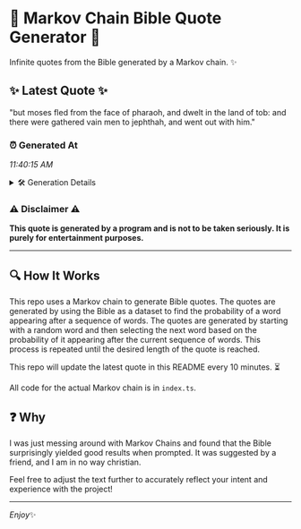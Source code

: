 # 📖 Markov Chain Bible Quote Generator 📖

Infinite quotes from the Bible generated by a Markov chain. ✨

## ✨ Latest Quote ✨
"but moses fled from the face of pharaoh, and dwelt in the land of tob: and there were gathered vain men to jephthah, and went out with him."

### ⏰ Generated At
*11:40:15 AM*

<details>
    <summary>🛠️ Generation Details</summary>
    <p>
        <strong>🌱 Seed:</strong> but<br>
        <strong>🔄 Iterations:</strong> 27<br>
        <strong>📜 Context History:</strong><br>[ but ]: moses<br>[ but, moses ]: fled<br>[ but, moses, fled ]: from<br>[ but, moses, fled, from ]: the<br>[ but, moses, fled, from, the ]: face<br>[ but, moses, fled, from, the, face ]: of<br>[ moses, fled, from, the, face, of ]: pharaoh,<br>[ fled, from, the, face, of, pharaoh, ]: and<br>[ from, the, face, of, pharaoh,, and ]: dwelt<br>[ the, face, of, pharaoh,, and, dwelt ]: in<br>[ face, of, pharaoh,, and, dwelt, in ]: the<br>[ of, pharaoh,, and, dwelt, in, the ]: land<br>[ pharaoh,, and, dwelt, in, the, land ]: of<br>[ and, dwelt, in, the, land, of ]: tob:<br>[ dwelt, in, the, land, of, tob: ]: and<br>[ in, the, land, of, tob:, and ]: there<br>[ the, land, of, tob:, and, there ]: were<br>[ land, of, tob:, and, there, were ]: gathered<br>[ of, tob:, and, there, were, gathered ]: vain<br>[ tob:, and, there, were, gathered, vain ]: men<br>[ and, there, were, gathered, vain, men ]: to<br>[ there, were, gathered, vain, men, to ]: jephthah,<br>[ were, gathered, vain, men, to, jephthah, ]: and<br>[ gathered, vain, men, to, jephthah,, and ]: went<br>[ vain, men, to, jephthah,, and, went ]: out<br>[ men, to, jephthah,, and, went, out ]: with<br>[ to, jephthah,, and, went, out, with ]: him.<br>
    </p>
</details>

### ⚠️ Disclaimer ⚠️
**This quote is generated by a program and is not to be taken seriously. It is purely for entertainment purposes.**

---

## 🔍 How It Works

This repo uses a Markov chain to generate Bible quotes. The quotes are generated by using the Bible as a dataset to find the probability of a word appearing after a sequence of words. The quotes are generated by starting with a random word and then selecting the next word based on the probability of it appearing after the current sequence of words. This process is repeated until the desired length of the quote is reached.

This repo will update the latest quote in this README every 10 minutes. ⏳

All code for the actual Markov chain is in `index.ts`.

## ❓ Why

I was just messing around with Markov Chains and found that the Bible surprisingly yielded good results when prompted. 
It was suggested by a friend, and I am in no way christian.

Feel free to adjust the text further to accurately reflect your intent and experience with the project!

---

*Enjoy*✨
